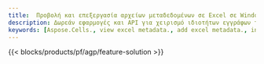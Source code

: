 ```yaml
---
title:  Προβολή και επεξεργασία αρχείων μεταδεδομένων σε Excel σε Windows, Linux και macOS
description: Δωρεάν εφαρμογές και API για χειρισμό ιδιοτήτων εγγράφων των αρχείων XLS και XLSX
keywords: [Aspose.Cells., view excel metadata., add excel metadata., insert excel metadata., edit excel metadata., remove excel metadata., extract excel metadata., modify excel metadata]
---
```

{{< blocks/products/pf/agp/feature-solution >}} 

